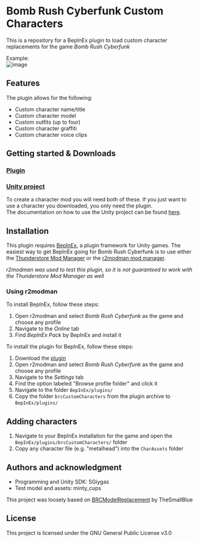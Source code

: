 # Bomb Rush Cyberfunk Custom Characters

This is a repository for a BepInEx plugin to load custom character replacements for the game *Bomb Rush Cyberfunk*  

Example:  
![image](https://github.com/SGiygas/BrcCustomCharacters/assets/50772474/43ff8ca8-0805-4409-9547-234e26fcedda)

## Features

The plugin allows for the following:
- Custom character name/title
- Custom character model
- Custom outfits (up to four)
- Custom character graffiti
- Custom character voice clips

## Getting started & Downloads

### [Plugin](https://github.com/SGiygas/BrcCustomCharacters/releases/download/v1.0.2/BrcCustomCharacterPlugin.zip)
### [Unity project](https://github.com/SGiygas/BrcCustomCharacters/releases/download/v1.0.2/BrcCustomCharacterUnityKit.zip)

To create a character mod you will need both of these. If you just want to use a character you downloaded, you only need the plugin.  
The documentation on how to use the Unity project  can be found [here](https://github.com/SGiygas/BrcCustomCharacters/wiki).

## Installation

This plugin requires [BepInEx](https://thunderstore.io/package/bbepis/BepInExPack/), a plugin framework for Unity games.
The easiest way to get BepInEx going for Bomb Rush Cyberfunk is to use either the [Thunderstore Mod Manager](https://www.overwolf.com/app/Thunderstore-Thunderstore_Mod_Manager) or the [r2modman mod manager](https://thunderstore.io/package/ebkr/r2modman/).  

*r2modman was used to test this plugin, so it is not guaranteed to work with the Thunderstore Mod Manager as well*

### Using r2modman

To install BepInEx, follow these steps:  
1. Open r2modman and select *Bomb Rush Cyberfunk* as the game and choose any profile
2. Navigate to the *Online* tab
3. Find *BepInEx Pack* by BepInEx and install it

To install the plugin for BepInEx, follow these steps:

1. Download the [plugin]()
2. Open r2modman and select *Bomb Rush Cyberfunk* as the game and choose any profile
3. Navigate to the *Settings* tab 
4. Find the option labeled "Browse profile folder" and click it
5. Navigate to the folder `BepInEx/plugins/`
6. Copy the folder `brcCustomCharacters` from the plugin archive to `BepInEx/plugins/`

## Adding characters

1. Navigate to your BepInEx installation for the game and open the `BepInEx/plugins/brcCustomCharacters/` folder
2. Copy any character file (e.g. "metalhead") into the `CharAssets` folder

## Authors and acknowledgment
- Programming and Unity SDK: SGiygas
- Test model and assets: minty_cups

This project was loosely based on [BRCModelReplacement](https://github.com/TheSmallBlue/BRC-ModelReplacement) by TheSmallBlue

## License
This project is licensed under the GNU General Public License v3.0
